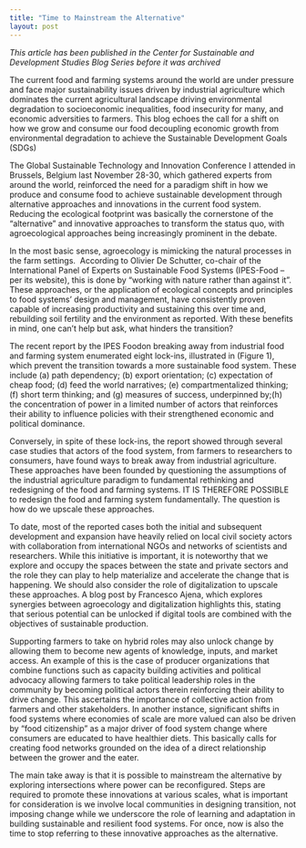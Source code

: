 ```yaml
---
title: "Time to Mainstream the Alternative"
layout: post
---
```


*This article has been published in the Center for Sustainable and Development Studies Blog Series before it was archived* 

The current food and farming systems around the world are under pressure and face major sustainability issues driven by industrial agriculture which dominates the current agricultural landscape driving environmental degradation to socioeconomic inequalities, food insecurity for many, and economic adversities to farmers. This blog echoes the call for a shift on how we grow and consume our food decoupling economic growth from environmental degradation to achieve the Sustainable Development Goals (SDGs)

The Global Sustainable Technology and Innovation Conference I attended in Brussels, Belgium last November 28-30, which gathered experts from around the world, reinforced the need for a paradigm shift in how we produce and consume food to achieve sustainable development through alternative approaches and innovations in the current food system. Reducing the ecological footprint was basically the cornerstone of the “alternative” and innovative approaches to transform the status quo, with agroecological approaches being increasingly prominent in the debate. 

In the most basic sense, agroecology is mimicking the natural processes in the farm settings.  According to Olivier De Schutter, co-chair of the International Panel of Experts on Sustainable Food Systems (IPES-Food – per its website), this is done by “working with nature rather than against it”. These approaches, or the application of ecological concepts and principles to food systems’ design and management, have consistently proven capable of increasing productivity and sustaining this over time and, rebuilding soil fertility and the environment as reported. With these benefits in mind, one can’t help but ask, what hinders the transition?

The recent report by the IPES Foodon breaking away from industrial food and farming system enumerated eight lock-ins, illustrated in (Figure 1), which prevent the transition towards a more sustainable food system. These include (a) path dependency; (b) export orientation; (c) expectation of cheap food; (d) feed the world narratives; (e) compartmentalized thinking; (f) short term thinking; and (g) measures of success, underpinned by;(h) the concentration of power in a limited number of actors that reinforces their ability to influence policies with their strengthened economic and political dominance.

Conversely, in spite of these lock-ins, the report showed through several case studies that actors of the food system, from farmers to researchers to consumers, have found ways to break away from industrial agriculture. These approaches have been founded by questioning the assumptions of the industrial agriculture paradigm to fundamental rethinking and redesigning of the food and farming systems. IT IS THEREFORE POSSIBLE to redesign the food and farming system fundamentally. The question is how do we upscale these approaches. 

To date, most of the reported cases both the initial and subsequent development and expansion have heavily relied on local civil society actors with collaboration from international NGOs and networks of scientists and researchers. While this initiative is important, it is noteworthy that we explore and occupy the spaces between the state and private sectors and the role they can play to help materialize and accelerate the change that is happening. We should also consider the role of digitalization to upscale these approaches. A blog post by Francesco Ajena, which explores synergies between agroecology and digitalization highlights this, stating that serious potential can be unlocked if digital tools are combined with the objectives of sustainable production.

Supporting farmers to take on hybrid roles may also unlock change by allowing them to become new agents of knowledge, inputs, and market access. An example of this is the case of producer organizations that combine functions such as capacity building activities and political advocacy allowing farmers to take political leadership roles in the community by becoming political actors therein reinforcing their ability to drive change. This ascertains the importance of collective action from farmers and other stakeholders. In another instance, significant shifts in food systems where economies of scale are more valued can also be driven by “food citizenship” as a major driver of food system change where consumers are educated to have healthier diets. This basically calls for creating food networks grounded on the idea of a direct relationship between the grower and the eater. 

The main take away is that it is possible to mainstream the alternative by exploring intersections where power can be reconfigured. Steps are required to promote these innovations at various scales, what is important for consideration is we involve local communities in designing transition, not imposing change while we underscore the role of learning and adaptation in building sustainable and resilient food systems. For once, now is also the time to stop referring to these innovative approaches as the alternative. 
